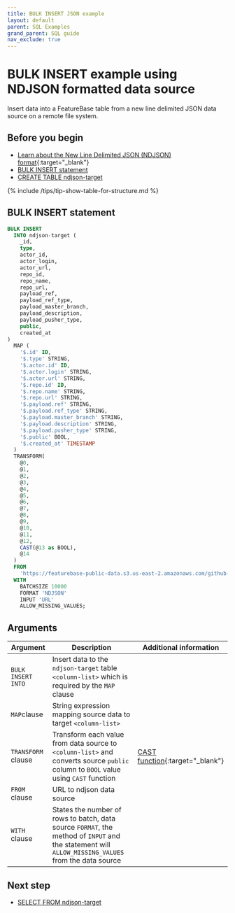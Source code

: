 ```yaml
---
title: BULK INSERT JSON example
layout: default
parent: SQL Examples
grand_parent: SQL guide
nav_exclude: true
---
```


# BULK INSERT example using NDJSON formatted data source

Insert data into a FeatureBase table from a new line delimited JSON data source on a remote file system.

## Before you begin

* [Learn about the New Line Delimited JSON (NDJSON) format](https://en.wikipedia.org/wiki/JSON_streaming){:target="_blank"}
* [BULK INSERT statement](/docs/sql-guide/statements/statement-insert-bulk)
* [CREATE TABLE ndjson-target](/docs/sql-guide/examples/sql-eg-table/sql-eg-table-create-ndjson)

{% include /tips/tip-show-table-for-structure.md %}

## BULK INSERT statement

```sql
BULK INSERT
  INTO ndjson-target (
    _id,
    type,
    actor_id,
    actor_login,
    actor_url,
    repo_id,
    repo_name,
    repo_url,
    payload_ref,
    payload_ref_type,
    payload_master_branch,
    payload_description,
    payload_pusher_type,
    public,
    created_at
)
  MAP (
    '$.id' ID,
    '$.type' STRING,
    '$.actor.id' ID,
    '$.actor.login' STRING,
    '$.actor.url' STRING,
    '$.repo.id' ID,
    '$.repo.name' STRING,
    '$.repo.url' STRING,
    '$.payload.ref' STRING,
    '$.payload.ref_type' STRING,
    '$.payload.master_branch' STRING,
    '$.payload.description' STRING,
    '$.payload.pusher_type' STRING,
    '$.public' BOOL,
    '$.created_at' TIMESTAMP
  )
  TRANSFORM(
    @0,
    @1,
    @2,
    @3,
    @4,
    @5,
    @6,
    @7,
    @8,
    @9,
    @10,
    @11,
    @12,
    CAST(@13 as BOOL),
    @14
  )
  FROM
    'https://featurebase-public-data.s3.us-east-2.amazonaws.com/github-2015-data.json'
  WITH
    BATCHSIZE 10000
    FORMAT 'NDJSON'
    INPUT 'URL'
    ALLOW_MISSING_VALUES;
```

## Arguments

| Argument | Description | Additional information |
|---|---|---|
| `BULK INSERT INTO` | Insert data to the `ndjson-target` table `<column-list>` which is required by the `MAP` clause |  |
| `MAP`clause | String expression mapping source data to target `<column-list>` |
| `TRANSFORM` clause | Transform each value from data source to `<column-list>` and converts source `public` column to `BOOL` value using `CAST` function | [CAST function](https://www.w3schools.com/sql/func_sqlserver_cast.asp){:target="_blank"} |
| `FROM` clause | URL to ndjson data source |
| `WITH` clause | States the number of rows to batch, data source `FORMAT`, the method of `INPUT` and the statement will `ALLOW_MISSING_VALUES` from the data source |

## Next step

* [SELECT FROM ndjson-target](/docs/sql-guide/examples/sql-eg-select/sql-eg-select-from-ndjson-target)
